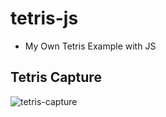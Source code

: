 # tetris-js

- My Own Tetris Example with JS

## Tetris Capture
![tetris-capture](https://github.com/JonJee/tetris-js/blob/master/img/tetris-capture.png)
